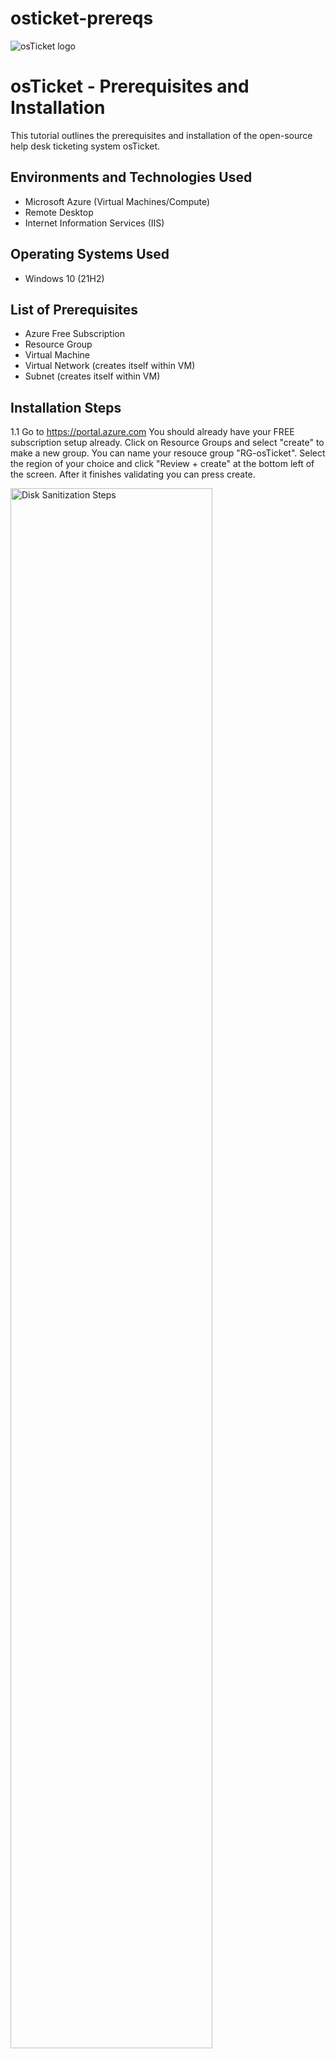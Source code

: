 # osticket-prereqs
<img src="https://i.imgur.com/Clzj7Xs.png" alt="osTicket logo"/>
</p>

<h1>osTicket - Prerequisites and Installation</h1>
This tutorial outlines the prerequisites and installation of the open-source help desk ticketing system osTicket.<br />


<h2>Environments and Technologies Used</h2>

- Microsoft Azure (Virtual Machines/Compute)
- Remote Desktop
- Internet Information Services (IIS)

<h2>Operating Systems Used </h2>

- Windows 10</b> (21H2)

<h2>List of Prerequisites</h2>

- Azure Free Subscription
- Resource Group
- Virtual Machine
- Virtual Network (creates itself within VM)
- Subnet (creates itself within VM)

<h2>Installation Steps</h2>

1.1 Go to https://portal.azure.com You should already have your FREE subscription setup already. Click on Resource Groups and select "create" to make a new  group. You can name your resouce group "RG-osTicket". Select the region of your choice and click "Review + create" at the bottom left of the screen. After it finishes validating you can press create.  
<p>
<img src="https://i.imgur.com/WmQdVlm.png height="80%" width="80%" alt="Disk Sanitization Steps"/>
</p>
<p>
 
</p>
<br />


1.2 Next we will go to the top search bar and type in "Virtual Machine", you should see the icon appear. Click create and choose "Azure virtual machine". Set your resource group to the same one you just created previously. You can name your Virtual Machine "VM-osTicket". Make sure you region you select atches the region for your resource group (THIS IS VERY CRITICAL IN ORDER FOR EVERYTHING TO RUN SMOOTHLY). Where you see "Image" select Windows 10 Pro (notice that your region will change automatically so make sure you set your region back to whatever you had it at previously to match the resource group). 
<p>
<img src="https://i.imgur.com/ejdJPAk.png" height="80%" width="80%" alt="Disk Sanitization Steps"/>
</p>
<p>

</p>
<br />


1.3 When selecting a size you want to select an option that can power 2 or more VCPU's. The more storage will help your VM run faster and prevent lagging when you remote desktop into your VM later. You also want to choose your own "USER NAME" AND "PASSWORD" (remember it for later).
<p>
<img src="https://i.imgur.com/9riUAit.png" height="80%" width="80%" alt="Disk Sanitization Steps"/>
</p>
<p>

</p>
<br />


1.4 Press next until you get to 'Networking', you will notice that the VNet and SubNet will automatically generate for us. Click on 'Review + create' and your VM will validate. Next press create after it finishes validating.
<p>
<img src="https://i.imgur.com/R89OtVN.png" height="80%" width="80%" alt="Disk Sanitization Steps"/>
</p>
<p>

</p>
<br />
                                                                                                 
                                                                                                 
The VM will then create (give it some time). This concludes the first few steps in creating our VM environment. Next we will install Remote Desktop (if you do not have it already), osTicket and other resources.                                                                                                 
<img src="https://i.imgur.com/oUiurS9.png" height="80%" width="80%" alt="Disk Sanitization Steps"/>
</p>
<p>
                                                                                                 
</p>
<br />
                                                                                                 
                                                                                                 
2.0 Next we will open up the VM-osTicket machine we created and copy the IP Address. We will use that IP address to remote desktop into our VM enviornment. (If you are using a Windows machine then just go to the start menu and type in "Remote" and it should appear. For MAC users like myself we will have to download "Microsoft Remote Desktop" from the app store first). Open your remote desktop and paste the IP address and you will need to use your User_name & Password that you created when we made the VM to open it.                                                                                                
<img src="https://i.imgur.com/YP5eGnU.png" height="80%" width="80%" alt="Disk Sanitization Steps"/>
</p>
<p>

</p>
<br />                                                                                                
                                                                                                 

2.1 Once you are logged in you will see "Choose privacy settings", just set everything to 'No'. and accept. We will be installing 'IIS' with CGI (internet information services is a webserver that will allow the computer to serv up a website for us to open osTicket. CGI is the programming language that osTicket uses). Go to the start menu and open the control panel. Select programs and then select under program feature 'Turn windows features on or off'. Select ISS and expand it (+) and select world wide web and expand that and select CGI and press ok.

<img src="https://i.imgur.com/TVngRmZ.png" height="80%" width="80%" alt="Disk Sanitization Steps"/>
</p>
<p>

</p>
<br />          

                                                                                                 
Open up microsoft edge and in your browser type in 127.0.0.1. This is a local loopback address and we will see if we can load a web page that runs off ourself. Press enter and your page should look exactly like this: 

<img src="https://i.imgur.com/uZJ4sW6.png" height="80%" width="80%" alt="Disk Sanitization Steps"/>
</p>
<p>

</p>
<br />                                                                                                    

                                                                                               
2.1 Next we will download and install PHPManager first and then Rewrite from the link provided. All download resources are in this link for when you need to install something for the remainder of the lab. Open up your 'Downloads folder' so that after you download something it's easier to access.                                                    https://drive.google.com/drive/u/0/folders/1APMfNyfNzcxZC6EzdaNfdZsUwxWYChf6 
<img src="https://i.imgur.com/ta245Ov.png" height="80%" width="80%" alt="Disk Sanitization Steps"/>
</p>
<p>

</p>
<br />     

                                                                                                 
2.2 Go to the C:drive and create a new folder called 'PHP' and then go to the download link and download 'PHP 7.3.8'. We will download that and then extract the files into our PHP folder we created. WHen you right click on the file press ectract all and the browse and go to C: drive and slect your PHP folder and press ok and extract. Next we will download the VC redistrubte file. This is our Microsoft Visual C++.

<img src="https://i.imgur.com/ohtutvf.png" height="80%" width="80%" alt="Disk Sanitization Steps"/>
</p>
<p>

</p>
<br />                                                                                                  

                                                                                                 
2.3 Next we want to download 'MySQL' and install it. When you get to "setup type" choose 'TYPICAL' and press next. When you get to the 'Instance Configuration' choose 'STANDARD' and hit next and next again. Now we need to create a username and password (maybe write these down somehwere to remeber for this lab). MySQL is pretty much creating a database for osTicket to store users and tickets that we will create. 

<img src="https://i.imgur.com/IiIsohA.png" height="80%" width="80%" alt="Disk Sanitization Steps"/>
</p>
<p>

</p>
<br />                                                                              
